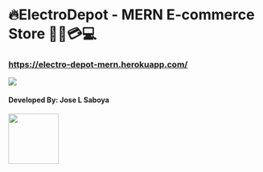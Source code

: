 # :fire:ElectroDepot - MERN E-commerce Store 📲🛒💳💻
### https://electro-depot-mern.herokuapp.com/
<img src="https://personal-portfolio-2020.s3.amazonaws.com/electroDepotPreview.gif">

#### Developed By: Jose L Saboya
<img src="https://raw.githubusercontent.com/SaboyaDev/SaboyaDev/main/default.png" width="100">
